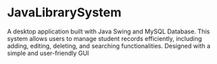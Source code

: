 # JavaLibrarySystem
A desktop application built with Java Swing and MySQL Database. This system allows users to manage student records efficiently, including adding, editing, deleting, and searching functionalities. Designed with a simple and user-friendly GUI
